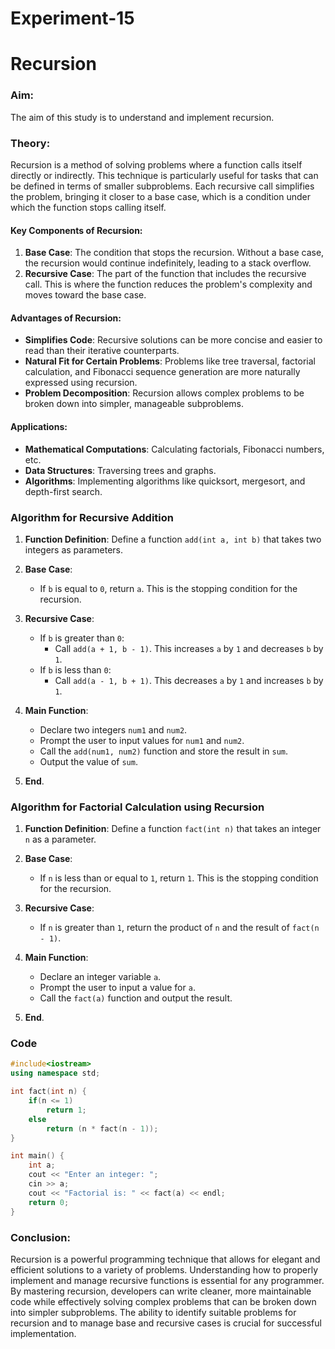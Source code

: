 # Experiment-15
# Recursion 

### Aim:
The aim of this study is to understand and implement recursion.

### Theory:
Recursion is a method of solving problems where a function calls itself directly or indirectly. This technique is particularly useful for tasks that can be defined in terms of smaller subproblems. Each recursive call simplifies the problem, bringing it closer to a base case, which is a condition under which the function stops calling itself.

#### Key Components of Recursion:
1. **Base Case**: The condition that stops the recursion. Without a base case, the recursion would continue indefinitely, leading to a stack overflow.
2. **Recursive Case**: The part of the function that includes the recursive call. This is where the function reduces the problem's complexity and moves toward the base case.

#### Advantages of Recursion:
- **Simplifies Code**: Recursive solutions can be more concise and easier to read than their iterative counterparts.
- **Natural Fit for Certain Problems**: Problems like tree traversal, factorial calculation, and Fibonacci sequence generation are more naturally expressed using recursion.
- **Problem Decomposition**: Recursion allows complex problems to be broken down into simpler, manageable subproblems.

#### Applications:
- **Mathematical Computations**: Calculating factorials, Fibonacci numbers, etc.
- **Data Structures**: Traversing trees and graphs.
- **Algorithms**: Implementing algorithms like quicksort, mergesort, and depth-first search.


### Algorithm for Recursive Addition

1. **Function Definition**: Define a function `add(int a, int b)` that takes two integers as parameters.
   
2. **Base Case**:
   - If `b` is equal to `0`, return `a`. This is the stopping condition for the recursion.

3. **Recursive Case**:
   - If `b` is greater than `0`:
     - Call `add(a + 1, b - 1)`. This increases `a` by `1` and decreases `b` by `1`.
   - If `b` is less than `0`:
     - Call `add(a - 1, b + 1)`. This decreases `a` by `1` and increases `b` by `1`.

4. **Main Function**:
   - Declare two integers `num1` and `num2`.
   - Prompt the user to input values for `num1` and `num2`.
   - Call the `add(num1, num2)` function and store the result in `sum`.
   - Output the value of `sum`.

5. **End**.
### Algorithm for Factorial Calculation using Recursion

1. **Function Definition**: Define a function `fact(int n)` that takes an integer `n` as a parameter.

2. **Base Case**:
   - If `n` is less than or equal to `1`, return `1`. This is the stopping condition for the recursion.

3. **Recursive Case**:
   - If `n` is greater than `1`, return the product of `n` and the result of `fact(n - 1)`.

4. **Main Function**:
   - Declare an integer variable `a`.
   - Prompt the user to input a value for `a`.
   - Call the `fact(a)` function and output the result.

5. **End**.

### Code

```cpp
#include<iostream>
using namespace std;

int fact(int n) {
    if(n <= 1)
        return 1;
    else 
        return (n * fact(n - 1));
}

int main() {
    int a;
    cout << "Enter an integer: ";
    cin >> a;
    cout << "Factorial is: " << fact(a) << endl;
    return 0;
}
```

### Conclusion:
Recursion is a powerful programming technique that allows for elegant and efficient solutions to a variety of problems. Understanding how to properly implement and manage recursive functions is essential for any programmer. By mastering recursion, developers can write cleaner, more maintainable code while effectively solving complex problems that can be broken down into simpler subproblems. The ability to identify suitable problems for recursion and to manage base and recursive cases is crucial for successful implementation.
